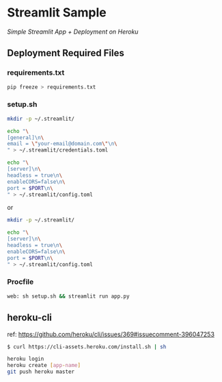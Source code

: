 # Streamlit Sample
*Simple Streamlit App + Deployment on Heroku*

## Deployment Required Files

### requirements.txt

```sh
pip freeze > requirements.txt
```

### setup.sh

```sh
mkdir -p ~/.streamlit/

echo "\
[general]\n\
email = \"your-email@domain.com\"\n\
" > ~/.streamlit/credentials.toml

echo "\
[server]\n\
headless = true\n\
enableCORS=false\n\
port = $PORT\n\
" > ~/.streamlit/config.toml
```

or

```sh
mkdir -p ~/.streamlit/

echo "\
[server]\n\
headless = true\n\
enableCORS=false\n\
port = $PORT\n\
" > ~/.streamlit/config.toml
```

### Procfile

```sh
web: sh setup.sh && streamlit run app.py
```

## heroku-cli

ref: https://github.com/heroku/cli/issues/369#issuecomment-396047253

```sh
$ curl https://cli-assets.heroku.com/install.sh | sh
```

```sh
heroku login
heroku create [app-name]
git push heroku master
```
